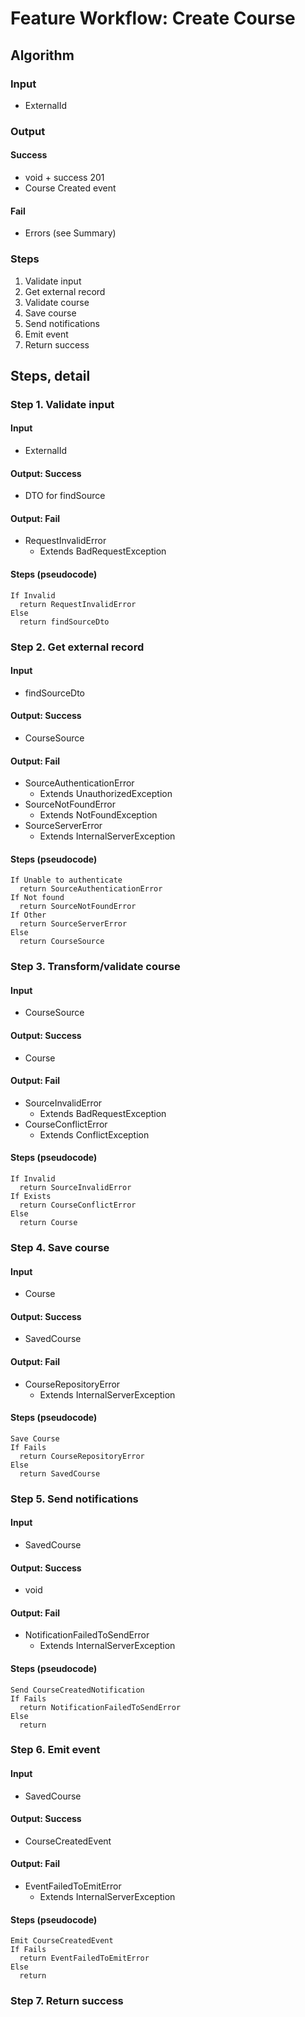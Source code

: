 # Feature Workflow: Create Course

## Algorithm

### Input
- ExternalId

### Output

#### Success

- void + success 201
- Course Created event

#### Fail

- Errors (see Summary)

### Steps

1. Validate input
2. Get external record
3. Validate course
4. Save course
5. Send notifications
6. Emit event
7. Return success

## Steps, detail

### Step 1. Validate input

#### Input
- ExternalId

#### Output: Success

- DTO for findSource

#### Output: Fail

- RequestInvalidError
  - Extends BadRequestException

#### Steps (pseudocode)

```
If Invalid
  return RequestInvalidError
Else
  return findSourceDto
```

### Step 2. Get external record

#### Input
- findSourceDto

#### Output: Success

- CourseSource

#### Output: Fail

- SourceAuthenticationError
  - Extends UnauthorizedException
- SourceNotFoundError
  - Extends NotFoundException
- SourceServerError
  - Extends InternalServerException

#### Steps (pseudocode)

```
If Unable to authenticate
  return SourceAuthenticationError
If Not found
  return SourceNotFoundError
If Other
  return SourceServerError
Else
  return CourseSource
```

### Step 3. Transform/validate course

#### Input
- CourseSource

#### Output: Success

- Course

#### Output: Fail

- SourceInvalidError
  - Extends BadRequestException
- CourseConflictError
  - Extends ConflictException

#### Steps (pseudocode)

```
If Invalid
  return SourceInvalidError
If Exists
  return CourseConflictError
Else
  return Course
```

### Step 4. Save course

#### Input
- Course

#### Output: Success

- SavedCourse

#### Output: Fail

- CourseRepositoryError
  - Extends InternalServerException

#### Steps (pseudocode)

```
Save Course
If Fails
  return CourseRepositoryError
Else
  return SavedCourse
```

### Step 5. Send notifications

#### Input
- SavedCourse

#### Output: Success

- void

#### Output: Fail

- NotificationFailedToSendError
  - Extends InternalServerException

#### Steps (pseudocode)

```
Send CourseCreatedNotification
If Fails
  return NotificationFailedToSendError
Else
  return
```

### Step 6. Emit event

#### Input
- SavedCourse

#### Output: Success

- CourseCreatedEvent

#### Output: Fail

- EventFailedToEmitError
  - Extends InternalServerException

#### Steps (pseudocode)

```
Emit CourseCreatedEvent
If Fails
  return EventFailedToEmitError
Else
  return
```

### Step 7. Return success
